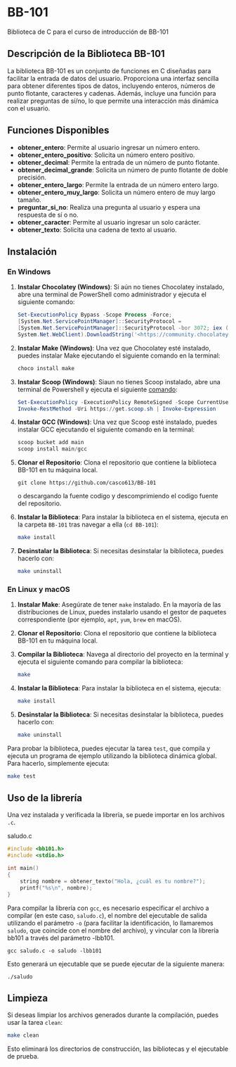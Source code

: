 # BB-101

Biblioteca de C para el curso de introducción de BB-101

## Descripción de la Biblioteca BB-101

La biblioteca BB-101 es un conjunto de funciones en C diseñadas para facilitar
la entrada de datos del usuario. Proporciona una interfaz sencilla para obtener
diferentes tipos de datos, incluyendo enteros, números de punto flotante,
caracteres y cadenas. Además, incluye una función para realizar preguntas de
sí/no, lo que permite una interacción más dinámica con el usuario.

## Funciones Disponibles

- **obtener_entero**: Permite al usuario ingresar un número entero.
- **obtener_entero_positivo**: Solicita un número entero positivo.
- **obtener_decimal**: Permite la entrada de un número de punto flotante.
- **obtener_decimal_grande**: Solicita un número de punto flotante de doble
  precisión.
- **obtener_entero_largo**: Permite la entrada de un número entero largo.
- **obtener_entero_muy_largo**: Solicita un número entero de muy largo tamaño.
- **preguntar_si_no**: Realiza una pregunta al usuario y espera una respuesta de
  sí o no.
- **obtener_caracter**: Permite al usuario ingresar un solo carácter.
- **obtener_texto**: Solicita una cadena de texto al usuario.

## Instalación

### En Windows

1. **Instalar Chocolatey (Windows)**: Si aún no tienes Chocolatey instalado,
   abre una terminal de PowerShell como administrador y ejecuta el siguiente
   comando:

   ```powershell
   Set-ExecutionPolicy Bypass -Scope Process -Force;
   [System.Net.ServicePointManager]::SecurityProtocol =
   [System.Net.ServicePointManager]::SecurityProtocol -bor 3072; iex ((New-Object
   System.Net.WebClient).DownloadString('<https://community.chocolatey.org/install.ps1>'))
   ```

2. **Instalar Make (Windows)**: Una vez que Chocolatey esté instalado, puedes
   instalar Make ejecutando el siguiente comando en la terminal:

   ```powershell
   choco install make
   ```

3. **Instalar Scoop (Windows)**: Siaun no tienes Scoop instalado, abre una
   terminal de Powershell y ejecuta el siguiente [comando](https://scoop.sh/):

   ```powershell
   Set-ExecutionPolicy -ExecutionPolicy RemoteSigned -Scope CurrentUser
   Invoke-RestMethod -Uri https://get.scoop.sh | Invoke-Expression
   ```

4. **Instalar GCC (Windows)**: Una vez que Scoop esté instalado, puedes instalar
   GCC ejecutando el siguiente comando en la terminal:

   ```powershell
   scoop bucket add main
   scoop install main/gcc
   ```

5. **Clonar el Repositorio**: Clona el repositorio que contiene la biblioteca
   BB-101 en tu máquina local.

   ```shell
   git clone https://github.com/casco613/BB-101
   ```

   o descargando la fuente codigo y descomprimiendo el codigo fuente del
   repositorio.

6. **Instalar la Biblioteca**: Para instalar la biblioteca en el sistema,
   ejecuta en la carpeta `BB-101` tras navegar a ella (`cd BB-101`):

   ```bash
   make install
   ```

7. **Desinstalar la Biblioteca**: Si necesitas desinstalar la biblioteca, puedes
   hacerlo con:

   ```bash
   make uninstall
   ```

### En Linux y macOS

1. **Instalar Make**: Asegúrate de tener `make` instalado. En la mayoría de las
   distribuciones de Linux, puedes instalarlo usando el gestor de paquetes
   correspondiente (por ejemplo, `apt`, `yum`, `brew` en macOS).

2. **Clonar el Repositorio**: Clona el repositorio que contiene la biblioteca
   BB-101 en tu máquina local.

3. **Compilar la Biblioteca**: Navega al directorio del proyecto en la terminal
   y ejecuta el siguiente comando para compilar la biblioteca:

   ```bash
   make
   ```

4. **Instalar la Biblioteca**: Para instalar la biblioteca en el sistema,
   ejecuta:

   ```bash
   make install
   ```

5. **Desinstalar la Biblioteca**: Si necesitas desinstalar la biblioteca, puedes
   hacerlo con:

   ```bash
   make uninstall
   ```

Para probar la biblioteca, puedes ejecutar la tarea `test`, que compila y
ejecuta un programa de ejemplo utilizando la biblioteca dinámica global. Para
hacerlo, simplemente ejecuta:

```bash
make test
```

## Uso de la librería

Una vez instalada y verificada la librería, se puede importar en los archivos
`.c`.

saludo.c

```c
#include <bb101.h>
#include <stdio.h>

int main()
{
    string nombre = obtener_texto("Hola, ¿cuál es tu nombre?");
    printf("%s\n", nombre);
}
```

Para compilar la librería con `gcc`, es necesario especificar el archivo a
compilar (en este caso, `saludo.c`), el nombre del ejecutable de salida
utilizando el parámetro `-o` (para facilitar la identificación, lo llamaremos
`saludo`, que coincide con el nombre del archivo), y vincular con la librería
bb101 a través del parámetro -lbb101.

```shell
gcc saludo.c -o saludo -lbb101
```

Esto generará un ejecutable que se puede ejecutar de la siguiente manera:

```shell
./saludo
```

## Limpieza

Si deseas limpiar los archivos generados durante la compilación, puedes usar la
tarea `clean`:

```bash
make clean
```

Esto eliminará los directorios de construcción, las bibliotecas y el ejecutable
de prueba.
